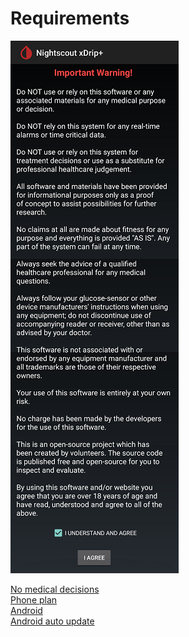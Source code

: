 # Requirements  
  
![](./images/ImpWarn.png)  
  
[No medical decisions](./Medical.md)  
[Phone plan](./Smartphone-Requirements.md)  
[Android](./Android.md)  
[Android auto update](./Android-auto-update.md)  
  
